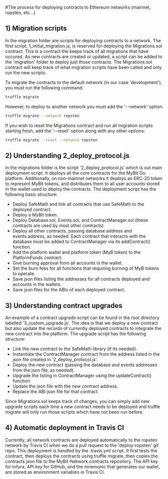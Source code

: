 #The process for deploying contracts to Ethereum networks (mainnet, ropsten, etc...)

## 1) Migration scripts

In the migration folder are scripts for deploying contracts to a network. The first script, 1_initial_migration.js, is reserved for deploying the Migrations.sol contract. This is a contract the keeps track of all migrations that have occured. As new contracts are created or updated, a script can be added to the 'migration' folder to deploy just those contracts. The Migrations.sol contract will keep track of what migration scripts have been called and only run the new scripts.

To migrate the contracts to the default network (in our case 'development'), you must run the following command:

```bash
truffle migrate
```

However, to deploy to another network you must add the '--network' option:

```bash
truffle migrate --network ropsten
```

If you wish to reset the Migrations contract and run all migration scripts starting fresh, add the '--reset' option along with any other options:

```bash
truffle migrate --reset --network ropsten
```

## 2) Understanding 2_deploy_protocol.js

In the migrations folder is the script '2_deploy_protocol.js' which is out main deployment script. It deploys all the core contracts for the MyBit Go platform. Additionally, on non-mainnet networks it deploys an ERC-20 token to represent MyBit tokens, and distributes them to all user accounts stored in the wallet used to deploy the contracts. The deployment script has the following basic structure:

- Deploy SafeMath and link all contracts that use SafeMath to the deployed contract.
- Deploy a MyBit token.
- Deploy Database.sol, Events.sol, and ContractManager.sol (these contracts are used by most other contracts)
- Deploy all other contracts, passing database.address and events.address, as needed. Each contract that interacts with the database must be added to ContractManager via its addContract() function.
- Add the platform wallet and platform token (MyB token) to the PlatformFunds contract.
- Give burning approval from all accounts in the wallet.
- Set the burn fees for all functions that requiring burning of MyB tokens to operate.
- Save json files listing the addresses for all contracts deployed and accounts in the wallets.
- Save json files for the ABIs of each deployed contract.

## 3) Understanding contract upgrades

An example of a contract upgrade script can be found in the root directory labelled '3_custom_upgrade.js'. The idea is that we deploy a new contract but also update the records of currently deployed contracts to integrate the new contract into the platform. The upgrade script has the following structure:

- Link the new contract to the SafeMath library (if its needed).
- Instantiate the ContractManager contract from the address listed in the json file created in '2_deploy_protocol.js'.
- Deploy the new contract (passing the database and events addresses from the json file, as needed).
- Upgrade the listing in ContractManager using the updateContract() function.
- Update the json file with the new contract address.
- Replace the ABI json file for that contract.

Since Migrations.sol keeps track of changes, you can simply add new upgrade scripts each time a new contract needs to be deployed and truffle migrate will only run those scripts which have not been run before.

## 4) Automatic deployment in Travis CI

Currently, all network contracts are deployed automatically to the ropsten network by Travis CI when we do a pull request to the 'deploy-ropsten' git repo. This deployment is handled by the .travis.yml script. It first tests the contract, then deploys the contracts using truffle migrate, then copies the contracts.json file to the MyBit-Network.contracts repository. The API key for Infura, API key for GitHub, and the mnemonic that generates our wallet, are stored as environment variables in Travis CI.
